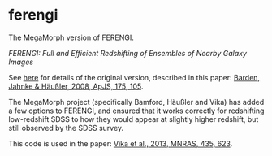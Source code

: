 ferengi
=======

The MegaMorph version of FERENGI.

*FERENGI: Full and Efficient Redshifting of Ensembles of Nearby Galaxy Images*

See [here](http://www.mpia-hd.mpg.de/FERENGI/) for details of the original version, described in this paper:
[Barden, Jahnke & Häußler, 2008, ApJS, 175, 105](http://esoads.eso.org/abs/2008ApJS..175..105B).

The MegaMorph project (specifically Bamford, Häußler and Vika) has added a few options to FERENGI, and
ensured that it works correctly for redshifting low-redshift SDSS to how they would appear at slightly higher redshift,
but still observed by the SDSS survey.

This code is used in the paper:
[Vika et al., 2013, MNRAS, 435, 623](http://esoads.eso.org/abs/2013MNRAS.435..623V).
